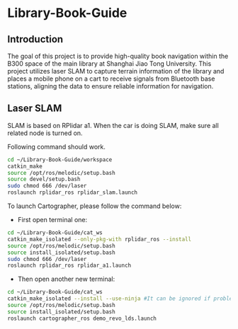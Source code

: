 # Library-Book-Guide

## Introduction

The goal of this project is to provide high-quality book navigation within the B300 space of the main library at Shanghai Jiao Tong University. This project utilizes laser SLAM to capture terrain information of the library and places a mobile phone on a cart to receive signals from Bluetooth base stations, aligning the data to ensure reliable information for navigation.

## Laser SLAM

SLAM is based on RPlidar a1. When the car is doing SLAM, make sure all related node is turned on.

Following command should work.

```sh
cd ~/Library-Book-Guide/workspace
catkin_make
source /opt/ros/melodic/setup.bash
source devel/setup.bash
sudo chmod 666 /dev/laser
roslaunch rplidar_ros rplidar_slam.launch
```

To launch Cartographer, please follow the command below:
- First open terminal one:
```sh
cd ~/Library-Book-Guide/cat_ws
catkin_make_isolated --only-pkg-with rplidar_ros --install
source /opt/ros/melodic/setup.bash
source install_isolated/setup.bash
sudo chmod 666 /dev/laser
roslaunch rplidar_ros rplidar_a1.launch
```

- Then open another new terminal:
```sh
cd ~/Library-Book-Guide/cat_ws
catkin_make_isolated --install --use-ninja #It can be ignored if problems exist
source /opt/ros/melodic/setup.bash
source install_isolated/setup.bash
roslaunch cartographer_ros demo_revo_lds.launch
```

